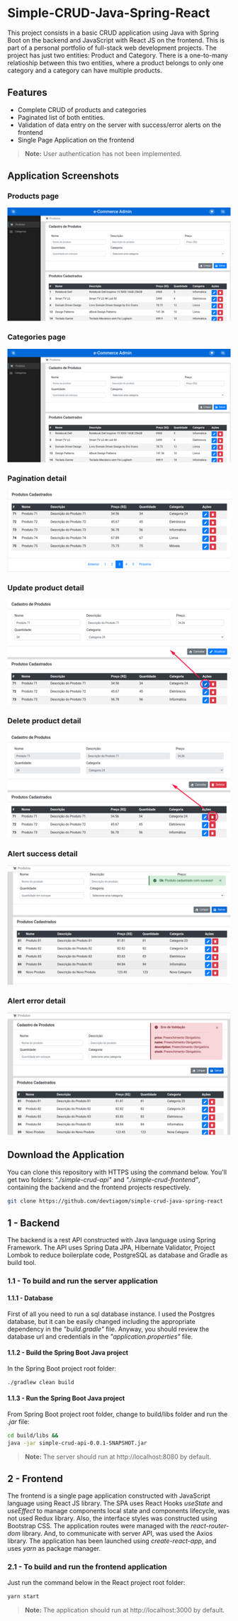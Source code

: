 # Simple-CRUD-Java-Spring-React  
This project consists in a basic CRUD application using Java with Spring Boot on the backend and JavaScript with React JS on the frontend. This is part of a personal portfolio of full-stack web development projects.
The project has just two entities: Product and Category. There is a one-to-many relatioship between this two entities, where a product belongs to only one category and a category can have multiple products. 

## Features
- Complete CRUD of products and categories
- Paginated list of both entities.
- Validation of data entry on the server with success/error alerts on the frontend
- Single Page Application on the frontend

> **Note:** User authentication has not been implemented.

## Application Screenshots

### Products page
![](img/products-page.png)

### Categories page
![](img/products-page.png)

### Pagination detail
![](img/pagination-detail.png)

### Update product detail
![](img/update-product-detail.png)

### Delete product detail
![](img/delete-product-detail.png)

### Alert success detail
![](img/alert-success-detail.png)

### Alert error detail
![](img/alert-error-detail.png)

## Download the Application
You can clone this repository with HTTPS using the command below. You'll get two folders: *"./simple-crud-api"* and *"./simple-crud-frontend"*, containing the backend and the frontend projects respectively.
```bash
git clone https://github.com/devtiagom/simple-crud-java-spring-react
```

## 1 - Backend
The backend is a rest API constructed with Java language using Spring Framework. The API uses Spring Data JPA, Hibernate Validator, Project Lombok to reduce boilerplate code, PostgreSQL as database and Gradle as build tool.

###  1.1 - To build and run the server application

#### 1.1.1 - Database
First of all you need to run a sql database instance. I used the Postgres database, but it can be easily changed including the appropriate dependency in the *"build.gradle"* file. Anyway, you should review the database url and credentials in the *"application.properties"* file.

#### 1.1.2 - Build the Spring Boot Java project
In the Spring Boot project root folder:
```bash
./gradlew clean build
```

#### 1.1.3 - Run the Spring Boot Java project
From Spring Boot project root folder, change to build/libs folder and run the *.jar* file:
```bash
cd build/libs &&
java -jar simple-crud-api-0.0.1-SNAPSHOT.jar
```
>**Note:** The server should run at http://localhost:8080 by default.

## 2 - Frontend
The frontend is a single page application constructed with JavaScript language using React JS library. The SPA uses React Hooks *useState* and *useEffect* to manage components local state and components lifecycle, was not used Redux library. Also, the interface styles was constructed using Bootstrap CSS. The application routes were managed with the  *react-router-dom* library. And, to communicate with server API, was used the Axios library. The application has been launched using *create-react-app*, and uses *yarn* as package manager.

### 2.1 - To build and run the frontend application
Just run the command below in the React project root folder:
```bash
yarn start
```
>**Note:** The application should run at http://localhost:3000 by default.